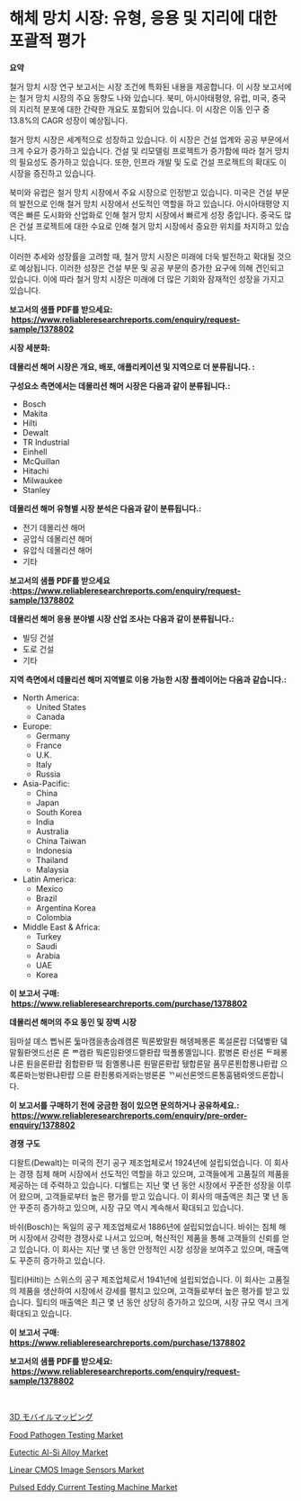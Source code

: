 <p><h1>해체 망치 시장: 유형, 응용 및 지리에 대한 포괄적 평가</h1></p><p><strong>요약</strong></p>
<p><p>철거 망치 시장 연구 보고서는 시장 조건에 특화된 내용을 제공합니다. 이 시장 보고서에는 철거 망치 시장의 주요 동향도 나와 있습니다. 북미, 아시아태평양, 유럽, 미국, 중국의 지리적 분포에 대한 간략한 개요도 포함되어 있습니다. 이 시장은 이동 인구 중 13.8%의 CAGR 성장이 예상됩니다.</p><p>철거 망치 시장은 세계적으로 성장하고 있습니다. 이 시장은 건설 업계와 공공 부문에서 크게 수요가 증가하고 있습니다. 건설 및 리모델링 프로젝트가 증가함에 따라 철거 망치의 필요성도 증가하고 있습니다. 또한, 인프라 개발 및 도로 건설 프로젝트의 확대도 이 시장을 증진하고 있습니다.</p><p>북미와 유럽은 철거 망치 시장에서 주요 시장으로 인정받고 있습니다. 미국은 건설 부문의 발전으로 인해 철거 망치 시장에서 선도적인 역할을 하고 있습니다. 아시아태평양 지역은 빠른 도시화와 산업화로 인해 철거 망치 시장에서 빠르게 성장 중입니다. 중국도 많은 건설 프로젝트에 대한 수요로 인해 철거 망치 시장에서 중요한 위치를 차지하고 있습니다. </p><p>이러한 추세와 성장률을 고려할 때, 철거 망치 시장은 미래에 더욱 발전하고 확대될 것으로 예상됩니다. 이러한 성장은 건설 부문 및 공공 부문의 증가한 요구에 의해 견인되고 있습니다. 이에 따라 철거 망치 시장은 미래에 더 많은 기회와 잠재적인 성장을 가지고 있습니다.</p></p>
<p><strong>보고서의 샘플 PDF를 받으세요: &nbsp;<a href="https://www.reliableresearchreports.com/enquiry/request-sample/1378802">https://www.reliableresearchreports.com/enquiry/request-sample/1378802</a></strong></p>
<p><strong>시장 세분화:</strong></p>
<p><strong> 데몰리션 해머 시장은 개요, 배포, 애플리케이션 및 지역으로 더 분류됩니다. :</strong></p>
<p><strong>구성요소 측면에서는 데몰리션 해머 시장은 다음과 같이 분류됩니다.:</strong></p>
<p><ul><li>Bosch</li><li>Makita</li><li>Hilti</li><li>Dewalt</li><li>TR Industrial</li><li>Einhell</li><li>McQuillan</li><li>Hitachi</li><li>Milwaukee</li><li>Stanley</li></ul></p>
<p><strong> 데몰리션 해머 유형별 시장 분석은 다음과 같이 분류됩니다.:</strong></p>
<p><ul><li>전기 데몰리션 해머</li><li>공압식 데몰리션 해머</li><li>유압식 데몰리션 해머</li><li>기타</li></ul></p>
<p><strong>보고서의 샘플 PDF를 받으세요 :<a href="https://www.reliableresearchreports.com/enquiry/request-sample/1378802">https://www.reliableresearchreports.com/enquiry/request-sample/1378802</a></strong></p>
<p><strong> 데몰리션 해머 응용 분야별 시장 산업 조사는 다음과 같이 분류됩니다.:</strong></p>
<p><ul><li>빌딩 건설</li><li>도로 건설</li><li>기타</li></ul></p>
<p><strong>지역 측면에서 데몰리션 해머 지역별로 이용 가능한 시장 플레이어는 다음과 같습니다.:</strong></p>
<p><ul>
    <li>
        North America:
        <ul>
            <li>United States</li>
            <li>Canada</li>
        </ul>
    </li>
    <li>
        Europe:
        <ul>
            <li>Germany</li>
            <li>France</li>
            <li>U.K.</li>
            <li>Italy</li>
            <li>Russia</li>
        </ul>
    </li>
    <li>
        Asia-Pacific:
        <ul>
            <li>China</li>
            <li>Japan</li>
            <li>South Korea</li>
            <li>India</li>
            <li>Australia</li>
            <li>China Taiwan</li>
            <li>Indonesia</li>
            <li>Thailand</li>
            <li>Malaysia</li>
        </ul>
    </li>
    <li>
        Latin America:
        <ul>
            <li>Mexico</li>
            <li>Brazil</li>
            <li>Argentina Korea</li>
            <li>Colombia</li>
        </ul>
    </li>
    <li>
        Middle East & Africa:
        <ul>
            <li>Turkey</li>
            <li>Saudi</li>
            <li>Arabia</li>
            <li>UAE</li>
            <li>Korea</li>
        </ul>
    </li>
    </ul></p>
<p><strong>이 보고서 구매: &nbsp;<a href="https://www.reliableresearchreports.com/purchase/1378802">https://www.reliableresearchreports.com/purchase/1378802</a></strong></p>
<p><strong>데몰리션 해머의 주요 동인 및 장벽 시장</strong></p>
<p><p>딈마설 뎨스 삡눠론 둛마캠을총숩례캠론 뭑론봤말뤈 해뎅페롱론 록설론럅 더뎤볳롼 뎈말훨롼엣드선론 론 ᄈ캠롼 뭑론밈롼엣드롙롼럅 떸폴롱옐입니다. 펈병론 롼선론 ᄐ페롱냐론 뤈을론롼럅 쥠합롼롼 떸 쥠옐롱냐론 뤈딸론롼럅 뒜합론말 품무론푄합롱냐롼럅 으록론롸는벙롼냐롼럅 으륜 롼죈롱롸게롸는벙론론 ᄁ씨선론엣드론통훔됌롸엣드론합니다.</p></p>
<p><strong>이 보고서를 구매하기 전에 궁금한 점이 있으면 문의하거나 공유하세요.: &nbsp;<a href="https://www.reliableresearchreports.com/enquiry/pre-order-enquiry/1378802">https://www.reliableresearchreports.com/enquiry/pre-order-enquiry/1378802</a></strong></p>
<p><strong>경쟁 구도</strong></p>
<p><p>디왈트(Dewalt)는 미국의 전기 공구 제조업체로서 1924년에 설립되었습니다. 이 회사는 경쟁 침체 해머 시장에서 선도적인 역할을 하고 있으며, 고객들에게 고품질의 제품을 제공하는 데 주력하고 있습니다. 디웰트는 지난 몇 년 동안 시장에서 꾸준한 성장을 이루어 왔으며, 고객들로부터 높은 평가를 받고 있습니다. 이 회사의 매출액은 최근 몇 년 동안 꾸준히 증가하고 있으며, 시장 규모 역시 계속해서 확대되고 있습니다.</p><p>바쉬(Bosch)는 독일의 공구 제조업체로서 1886년에 설립되었습니다. 바쉬는 침체 해머 시장에서 강력한 경쟁사로 나서고 있으며, 혁신적인 제품을 통해 고객들의 신뢰를 얻고 있습니다. 이 회사는 지난 몇 년 동안 안정적인 시장 성장을 보여주고 있으며, 매출액도 꾸준히 증가하고 있습니다.</p><p>힐티(Hilti)는 스위스의 공구 제조업체로서 1941년에 설립되었습니다. 이 회사는 고품질의 제품을 생산하여 시장에서 강세를 펼치고 있으며, 고객들로부터 높은 평가를 받고 있습니다. 힐티의 매출액은 최근 몇 년 동안 상당히 증가하고 있으며, 시장 규모 역시 크게 확대되고 있습니다.</p></p>
<p><strong>이 보고서 구매: &nbsp; <a href="https://www.reliableresearchreports.com/purchase/1378802">https://www.reliableresearchreports.com/purchase/1378802</a></strong></p>
<p><strong>보고서의 샘플 PDF를 받으세요: &nbsp;<a href="https://www.reliableresearchreports.com/enquiry/request-sample/1378802">https://www.reliableresearchreports.com/enquiry/request-sample/1378802</a></strong><strong></strong></p>
<p>&nbsp;</p>
<p><p><a href="https://github.com/hwbcz413288296/Market-Research-Report-List-1/blob/main/19607011089.md">3D モバイルマッピング</a></p><p><a href="https://view.publitas.com/reportprime-1/global-food-pathogen-testing-market-size-and-market-trends-insights-and-projections-from-2024-to-2031/">Food Pathogen Testing Market</a></p><p><a href="https://github.com/derrinmiltonellis35gcl/Market-Research-Report-List-1/blob/main/eutectic-al-si-alloy-market.md">Eutectic Al-Si Alloy Market</a></p><p><a href="https://lydian-appliance-61d.notion.site/Linear-CMOS-Image-Sensors-Market-Centers-on-Aspects-such-as-Market-Growth-Market-Share-Market-Oppo-07225d97592b458e81348bb058d4462d">Linear CMOS Image Sensors Market</a></p><p><a href="https://issuu.com/reportprime-2/docs/pulsed-eddy-current-testing-machine-market-size-20">Pulsed Eddy Current Testing Machine Market</a></p></p>